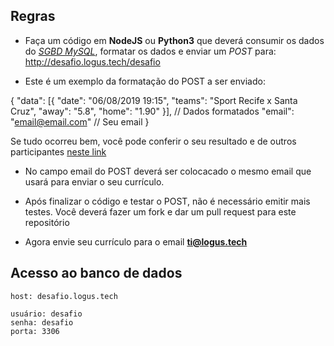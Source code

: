 ## Regras

- Faça um código em <strong>NodeJS</strong> ou
  <strong>Python3</strong> que deverá consumir os dados do <i>[SGBD MySQL](#acesso-ao-banco-de-dados)</i>, formatar os dados e enviar um <i>POST </i> para:
  <a>http://desafio.logus.tech/desafio</a>
  
- Este é um exemplo da formatação do POST a ser enviado:


{
  "data": [{
    "date": "06/08/2019 19:15",
    "teams": "Sport Recife x Santa Cruz",
    "away": "5.8",
    "home": "1.90"
  }], // Dados formatados
  "email": "email@email.com" // Seu email
}

Se tudo ocorreu bem, você pode conferir o seu resultado e de outros participantes [neste link](http://desafio.logus.tech)

- No campo email do POST deverá ser colocacado o mesmo email que
  usará para enviar o seu currículo.

- Após finalizar o código e testar o POST, não é necessário emitir mais testes. Você deverá fazer um fork e dar um pull request para este repositório

- Agora envie seu currículo para o email <strong>ti@logus.tech</strong>
## Acesso ao banco de dados
  ```
  host: desafio.logus.tech

  usuário: desafio
  senha: desafio
  porta: 3306
 ```
